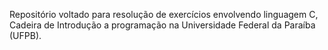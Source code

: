 Repositório voltado para resolução de exercícios envolvendo linguagem C, Cadeira de Introdução a programação na Universidade Federal da Paraíba (UFPB).
